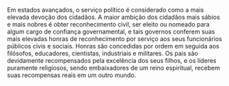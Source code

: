 ﻿Em estados avançados, o serviço político é considerado como a mais elevada devoção dos cidadãos. A maior ambição dos cidadãos mais sábios e mais nobres é obter reconhecimento civil, ser eleito ou nomeado para algum cargo de confiança governamental, e tais governos conferem suas mais elevadas honras de reconhecimento por serviço aos seus funcionários públicos civis e sociais. Honras são concedidas por ordem em seguida aos filósofos, educadores, cientistas, industriais e militares. Os pais são devidamente recompensados pela excelência dos seus filhos, e os líderes puramente religiosos, sendo embaixadores de um reino espiritual, recebem suas recompensas reais em um outro mundo.